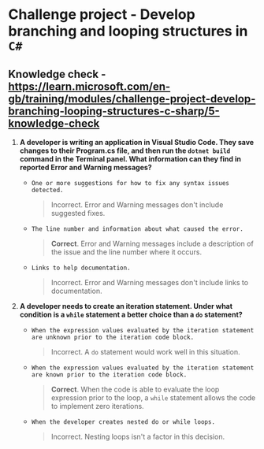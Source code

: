 # Challenge project - Develop branching and looping structures in `C#`

## Knowledge check - <https://learn.microsoft.com/en-gb/training/modules/challenge-project-develop-branching-looping-structures-c-sharp/5-knowledge-check>

1. **A developer is writing an application in Visual Studio Code. They save changes to their Program.cs file, and then run the `dotnet build` command in the Terminal panel. What information can they find in reported Error and Warning messages?**

   - `One or more suggestions for how to fix any syntax issues detected.`
     > Incorrect. Error and Warning messages don't include suggested fixes.
   - `The line number and information about what caused the error.`
     > **Correct**. Error and Warning messages include a description of the issue and the line number where it occurs.
   - `Links to help documentation.`
     > Incorrect. Error and Warning messages don't include links to documentation.

2. **A developer needs to create an iteration statement. Under what condition is a `while` statement a better choice than a `do` statement?**

   - `When the expression values evaluated by the iteration statement are unknown prior to the iteration code block.`
     > Incorrect. A `do` statement would work well in this situation.
   - `When the expression values evaluated by the iteration statement are known prior to the iteration code block.`
     > **Correct**. When the code is able to evaluate the loop expression prior to the loop, a `while` statement allows the code to implement zero iterations.
   - `When the developer creates nested do or while loops.`
     > Incorrect. Nesting loops isn't a factor in this decision.
